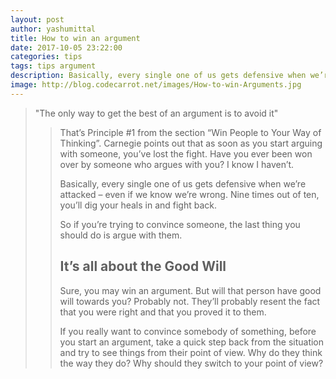 ```yaml
---
layout: post
author: yashumittal
title: How to win an argument
date: 2017-10-05 23:22:00
categories: tips
tags: tips argument
description: Basically, every single one of us gets defensive when we’re attacked – even if we know we’re wrong. The only way to get the best of an argument is to avoid it.
image: http://blog.codecarrot.net/images/How-to-win-Arguments.jpg
---
```


<blockquote>
"The only way to get the best of an argument is to avoid it"
<blockquote>

That’s Principle #1 from the section “Win People to Your Way of Thinking”. Carnegie points out that as soon as you start arguing with someone, you’ve lost the fight. Have you ever been won over by someone who argues with you? I know I haven’t.

Basically, every single one of us gets defensive when we’re attacked – even if we know we’re wrong. Nine times out of ten, you’ll dig your heals in and fight back.

So if you’re trying to convince someone, the last thing you should do is argue with them.

## It’s all about the Good Will

Sure, you may win an argument. But will that person have good will towards you? Probably not. They’ll probably resent the fact that you were right and that you proved it to them.

If you really want to convince somebody of something, before you start an argument, take a quick step back from the situation and try to see things from their point of view. Why do they think the way they do? Why should they switch to your point of view?
